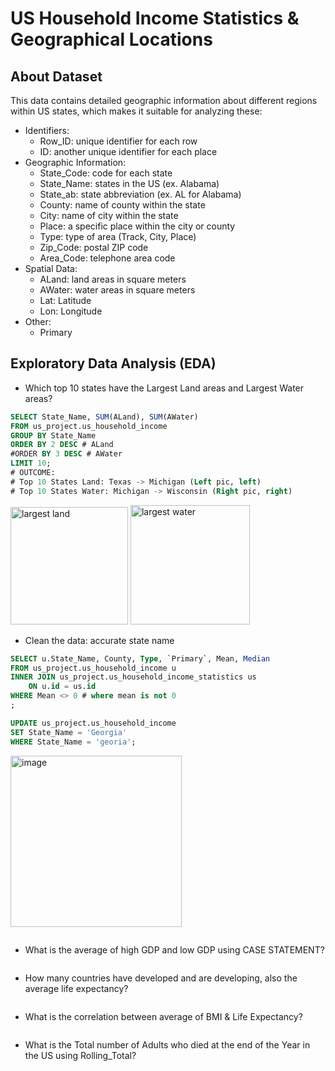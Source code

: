 # US Household Income Statistics & Geographical Locations

## About Dataset
This data contains detailed geographic information about different regions within US states, which makes it suitable for analyzing these:
- Identifiers:
  -  Row_ID: unique identifier for each row
  -  ID: another unique identifier for each place
- Geographic Information:
  - State_Code: code for each state
  - State_Name: states in the US (ex. Alabama)
  - State_ab: state abbreviation (ex. AL for Alabama)
  - County: name of county within the state
  - City: name of city within the state
  - Place: a specific place within the city or county 
  - Type: type of area (Track, City, Place)
  - Zip_Code: postal ZIP code
  - Area_Code: telephone area code
- Spatial Data:
  - ALand: land areas in square meters
  - AWater: water areas in square meters
  - Lat: Latitude
  - Lon: Longitude
- Other:
  - Primary
## Exploratory Data Analysis (EDA)
- Which top 10 states have the Largest Land areas and Largest Water areas?
```sql
SELECT State_Name, SUM(ALand), SUM(AWater)
FROM us_project.us_household_income
GROUP BY State_Name
ORDER BY 2 DESC # ALand
#ORDER BY 3 DESC # AWater
LIMIT 10;
# OUTCOME:
# Top 10 States Land: Texas -> Michigan (Left pic, left)
# Top 10 States Water: Michigan -> Wisconsin (Right pic, right)
```
<img width="188" alt="largest land" src="https://github.com/user-attachments/assets/5c5ed352-3610-4e68-9a0b-120bc4890bdf">
<img width="191" alt="largest water" src="https://github.com/user-attachments/assets/23e47b3e-d73b-4bda-8ee6-d23dc61e485d">

- Clean the data: accurate state name
```sql
SELECT u.State_Name, County, Type, `Primary`, Mean, Median
FROM us_project.us_household_income u
INNER JOIN us_project.us_household_income_statistics us
	ON u.id = us.id
WHERE Mean <> 0 # where mean is not 0
;

UPDATE us_project.us_household_income
SET State_Name = 'Georgia'
WHERE State_Name = 'georia';
```
<img width="274" alt="image" src="https://github.com/user-attachments/assets/682898a6-b2e9-4cbf-a7e3-b2f2f78a4962">

```sql

```


- What is the average of high GDP and low GDP using CASE STATEMENT?
```sql

```

- How many countries have developed and are developing, also the average life expectancy?
```sql

```

- What is the correlation between average of BMI & Life Expectancy?
```sql

```

- What is the Total number of Adults who died at the end of the Year in the US using Rolling_Total?
```sql

```
